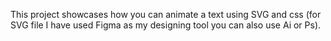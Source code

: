 This project showcases how you can animate a text using SVG and css (for SVG file I have used Figma as my designing tool you can also use Ai or Ps).

